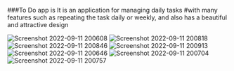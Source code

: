 ###To Do app is It is an application for managing daily tasks
#with many features such as repeating the task daily or weekly, and also has a beautiful and attractive design


![Screenshot 2022-09-11 200608](https://user-images.githubusercontent.com/94804979/189543015-6c4ae3af-5234-4c94-b2d4-7fd879eeb686.png)
![Screenshot 2022-09-11 200818](https://user-images.githubusercontent.com/94804979/189543019-82e041b8-2de9-4a66-942f-a9c0d85b1e12.png)
![Screenshot 2022-09-11 200846](https://user-images.githubusercontent.com/94804979/189543020-7dd5fc2a-9bf8-4c01-a0e7-b20b4a85cd0e.png)
![Screenshot 2022-09-11 200913](https://user-images.githubusercontent.com/94804979/189543021-36ce8521-500d-45c5-a97e-ffe8a7383084.png)
![Screenshot 2022-09-11 200646](https://user-images.githubusercontent.com/94804979/189543022-0d639201-ac0e-4f47-a950-feeaa5b596c1.png)
![Screenshot 2022-09-11 200704](https://user-images.githubusercontent.com/94804979/189543024-2ce7f99d-13c6-41b8-8526-28515a1b6938.png)
![Screenshot 2022-09-11 200757](https://user-images.githubusercontent.com/94804979/189543025-c04b2b56-f3f8-4164-afb6-4fb2851e4fec.png)

